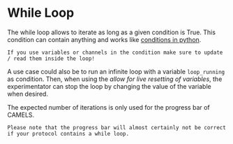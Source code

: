 # While Loop
The while loop allows to iterate as long as a given condition is True.
This condition can contain anything and works like [conditions in python](https://www.learnpython.org/en/Conditions).

```{note}
If you use variables or channels in the condition make sure to update / read them inside the loop!
```

A use case could also be to run an infinite loop with a variable `loop_running` as condition. Then, when using the _allow for live resetting of variables_, the experimentator can stop the loop by changing the value of the variable when desired.

The expected number of iterations is only used for the progress bar of CAMELS.

```{note}
Please note that the progress bar will almost certainly not be correct if your protocol contains a while loop.
```